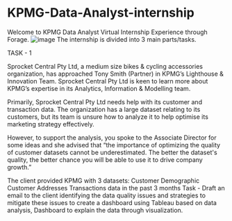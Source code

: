 # KPMG-Data-Analyst-internship
Welcome to KPMG Data Analyst Virtual Internship Experience through Forage.
![image](https://github.com/vaishnavirathore00/KPMG-Data-Analyst-internship/assets/86239892/9574594c-4bb7-4f9e-8a84-d473637e1704)
The internship is divided into 3 main parts/tasks.

TASK - 1

Sprocket Central Pty Ltd, a medium size bikes & cycling accessories organization, has approached Tony Smith (Partner) in KPMG’s Lighthouse & Innovation Team. Sprocket Central Pty Ltd is keen to learn more about KPMG’s expertise in its Analytics, Information & Modelling team.

Primarily, Sprocket Central Pty Ltd needs help with its customer and transaction data. The organization has a large dataset relating to its customers, but its team is unsure how to analyze it to help optimise its marketing strategy effectively.

However, to support the analysis, you spoke to the Associate Director for some ideas and she advised that “the importance of optimizing the quality of customer datasets cannot be underestimated. The better the dataset's quality, the better chance you will be able to use it to drive company growth.”

The client provided KPMG with 3 datasets:
Customer Demographic
Customer Addresses
Transactions data in the past 3 months
Task - Draft an email to the client identifying the data quality issues and strategies to mitigate these issues to create a dashboard using Tableau based on data analysis, Dashboard to explain the data through visualization.



